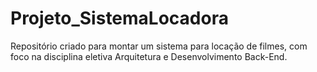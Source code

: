 # Projeto_SistemaLocadora
Repositório criado para montar um sistema para locação de filmes, com foco na disciplina eletiva Arquitetura e Desenvolvimento Back-End.

